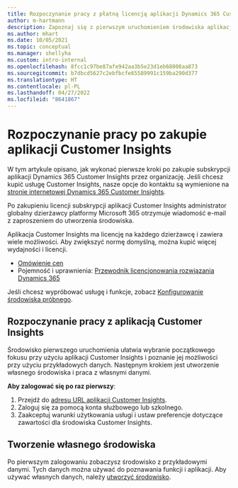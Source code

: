 ```yaml
---
title: Rozpoczynanie pracy z płatną licencją aplikacji Dynamics 365 Customer Insights
author: m-hartmann
description: Zapoznaj się z pierwszym uruchomieniem środowiska aplikacji Dynamics 365 Customer Insights i dowiedz się więcej o jej możliwościach.
ms.author: mhart
ms.date: 10/05/2021
ms.topic: conceptual
ms.manager: shellyha
ms.custom: intro-internal
ms.openlocfilehash: 8fcc1c97be87afe942aa3b5e23d1eb68008aa873
ms.sourcegitcommit: b7dbcd5627c2ebfbcfe65589991c159ba290d377
ms.translationtype: HT
ms.contentlocale: pl-PL
ms.lasthandoff: 04/27/2022
ms.locfileid: "8641867"
---
```

# <a name="get-started-after-purchasing-customer-insights"></a>Rozpoczynanie pracy po zakupie aplikacji Customer Insights

W tym artykule opisano, jak wykonać pierwsze kroki po zakupie subskrypcji aplikacji Dynamics 365 Customer Insights przez organizację. Jeśli chcesz kupić usługę Customer Insights, nasze opcje do kontaktu są wymienione na [stronie internetowej Dynamics 365 Customer Insights](https://dynamics.microsoft.com/ai/customer-insights/). 

Po zakupieniu licencji subskrypcji aplikacji Customer Insights administrator globalny dzierżawcy platformy Microsoft 365 otrzymuje wiadomość e-mail z zaproszeniem do utworzenia środowiska. 

Aplikacja Customer Insights ma licencję na każdego dzierżawcę i zawiera wiele możliwości. Aby zwiększyć normę domyślną, można kupić więcej wydajności i licencji. 
- [Omówienie cen](https://dynamics.microsoft.com/ai/customer-insights/pricing/)
- Pojemność i uprawnienia: [Przewodnik licencjonowania rozwiązania Dynamics 365](https://go.microsoft.com/fwlink/?LinkId=866544)

Jeśli chcesz wypróbować usługę i funkcje, zobacz [Konfigurowanie środowiska próbnego](trial-signup.md).

## <a name="start-with-customer-insights"></a>Rozpoczynanie pracy z aplikacją Customer Insights

Środowisko pierwszego uruchomienia ułatwia wybranie początkowego fokusu przy użyciu aplikacji Customer Insights i poznanie jej możliwości przy użyciu przykładowych danych. Następnym krokiem jest utworzenie własnego środowiska i praca z własnymi danymi.

**Aby zalogować się po raz pierwszy**:

1. Przejdź do [adresu URL aplikacji Customer Insights](https://home.ci.ai.dynamics.com).
1. Zaloguj się za pomocą konta służbowego lub szkolnego. 
1. Zaakceptuj warunki użytkowania usługi i ustaw preferencje dotyczące zawartości dla środowiska Customer Insights.

## <a name="create-your-own-environment"></a>Tworzenie własnego środowiska

Po pierwszym zalogowaniu zobaczysz środowisko z przykładowymi danymi. Tych danych można używać do poznawania funkcji i aplikacji. Aby używać własnych danych, należy [utworzyć środowisko](create-environment.md).